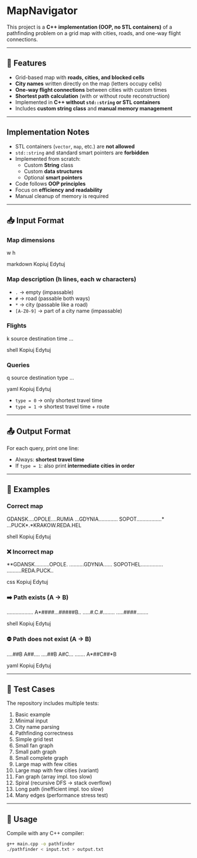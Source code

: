 #  MapNavigator

This project is a **C++ implementation (OOP, no STL containers)** of a pathfinding problem on a grid map with cities, roads, and one-way flight connections.

---

## 📌 Features
- Grid-based map with **roads, cities, and blocked cells**
- **City names** written directly on the map (letters occupy cells)
- **One-way flight connections** between cities with custom times
- **Shortest path calculation** (with or without route reconstruction)
- Implemented in **C++ without `std::string` or STL containers**
- Includes **custom string class** and **manual memory management**

---

## Implementation Notes
- STL containers (`vector`, `map`, etc.) are **not allowed**
- `std::string` and standard smart pointers are **forbidden**
- Implemented from scratch:
  - Custom **String** class  
  - Custom **data structures**  
  - Optional **smart pointers**
- Code follows **OOP principles**
- Focus on **efficiency and readability**
- Manual cleanup of memory is required

---

## 📥 Input Format

### Map dimensions
w h

markdown
Kopiuj
Edytuj

### Map description (h lines, each w characters)
- `.` → empty (impassable)  
- `#` → road (passable both ways)  
- `*` → city (passable like a road)  
- `[A-Z0-9]` → part of a city name (impassable)  

### Flights
k
source destination time
...

shell
Kopiuj
Edytuj

### Queries
q
source destination type
...

yaml
Kopiuj
Edytuj

- `type = 0` → only shortest travel time  
- `type = 1` → shortest travel time + route  

---

## 📤 Output Format
For each query, print one line:
- Always: **shortest travel time**  
- If `type = 1`: also print **intermediate cities in order**

---

## 🧩 Examples

### Correct map
GDANSK....OPOLE....RUMIA
...GDYNIA.............
SOPOT.................*
...PUCK*.*KRAKOW.REDA.HEL

shell
Kopiuj
Edytuj

### ❌ Incorrect map
**GDANSK..........OPOLE.
..........GDYNIA......
SOPOTHEL...............
..........REDA.PUCK..

css
Kopiuj
Edytuj

### ➡️ Path exists (A → B)
..................
A*####...#####B..
.....#.C.#........
.....####........

shell
Kopiuj
Edytuj

### ⛔ Path does not exist (A → B)
....##B
A##....
....##B
A#C...
.......
A*##C##*B

yaml
Kopiuj
Edytuj

---

## 🧪 Test Cases

The repository includes multiple tests:
1. Basic example  
2. Minimal input  
3. City name parsing  
4. Pathfinding correctness  
5. Simple grid test  
6. Small fan graph  
7. Small path graph  
8. Small complete graph  
9. Large map with few cities  
10. Large map with few cities (variant)  
11. Fan graph (array impl. too slow)  
12. Spiral (recursive DFS → stack overflow)  
13. Long path (inefficient impl. too slow)  
14. Many edges (performance stress test)  

---

## 🚀 Usage

Compile with any C++ compiler:
```bash
g++ main.cpp -o pathfinder
./pathfinder < input.txt > output.txt
